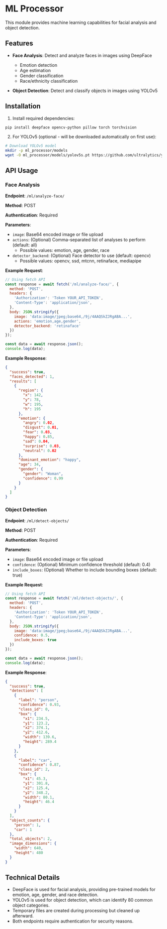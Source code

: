 # ML Processor

This module provides machine learning capabilities for facial analysis and object detection.

## Features

- **Face Analysis**: Detect and analyze faces in images using DeepFace
  - Emotion detection
  - Age estimation
  - Gender classification
  - Race/ethnicity classification
  
- **Object Detection**: Detect and classify objects in images using YOLOv5

## Installation

1. Install required dependencies:

```bash
pip install deepface opencv-python pillow torch torchvision
```

2. For YOLOv5 (optional - will be downloaded automatically on first use):

```bash
# Download YOLOv5 model
mkdir -p ml_processor/models
wget -O ml_processor/models/yolov5s.pt https://github.com/ultralytics/yolov5/releases/download/v6.1/yolov5s.pt
```

## API Usage

### Face Analysis

**Endpoint**: `/ml/analyze-face/`

**Method**: POST

**Authentication**: Required

**Parameters**:
- `image`: Base64 encoded image or file upload
- `actions`: (Optional) Comma-separated list of analyses to perform (default: all)
  - Possible values: emotion, age, gender, race
- `detector_backend`: (Optional) Face detector to use (default: opencv)
  - Possible values: opencv, ssd, mtcnn, retinaface, mediapipe

**Example Request**:
```javascript
// Using fetch API
const response = await fetch('/ml/analyze-face/', {
  method: 'POST',
  headers: {
    'Authorization': 'Token YOUR_API_TOKEN',
    'Content-Type': 'application/json',
  },
  body: JSON.stringify({
    image: 'data:image/jpeg;base64,/9j/4AAQSkZJRgABA...',
    actions: 'emotion,age,gender',
    detector_backend: 'retinaface'
  })
});

const data = await response.json();
console.log(data);
```

**Example Response**:
```json
{
  "success": true,
  "faces_detected": 1,
  "results": [
    {
      "region": {
        "x": 142,
        "y": 78,
        "w": 195,
        "h": 195
      },
      "emotion": {
        "angry": 0.02,
        "disgust": 0.01,
        "fear": 0.03,
        "happy": 0.85,
        "sad": 0.04,
        "surprise": 0.03,
        "neutral": 0.02
      },
      "dominant_emotion": "happy",
      "age": 34,
      "gender": {
        "gender": "Woman",
        "confidence": 0.99
      }
    }
  ]
}
```

### Object Detection

**Endpoint**: `/ml/detect-objects/`

**Method**: POST

**Authentication**: Required

**Parameters**:
- `image`: Base64 encoded image or file upload
- `confidence`: (Optional) Minimum confidence threshold (default: 0.4)
- `include_boxes`: (Optional) Whether to include bounding boxes (default: true)

**Example Request**:
```javascript
// Using fetch API
const response = await fetch('/ml/detect-objects/', {
  method: 'POST',
  headers: {
    'Authorization': 'Token YOUR_API_TOKEN',
    'Content-Type': 'application/json',
  },
  body: JSON.stringify({
    image: 'data:image/jpeg;base64,/9j/4AAQSkZJRgABA...',
    confidence: 0.5,
    include_boxes: true
  })
});

const data = await response.json();
console.log(data);
```

**Example Response**:
```json
{
  "success": true,
  "detections": [
    {
      "label": "person",
      "confidence": 0.93,
      "class_id": 0,
      "box": {
        "x1": 234.5,
        "y1": 123.2,
        "x2": 374.1,
        "y2": 412.6,
        "width": 139.6,
        "height": 289.4
      }
    },
    {
      "label": "car",
      "confidence": 0.87,
      "class_id": 2,
      "box": {
        "x1": 45.3,
        "y1": 301.8,
        "x2": 125.4,
        "y2": 348.2,
        "width": 80.1,
        "height": 46.4
      }
    }
  ],
  "object_counts": {
    "person": 1,
    "car": 1
  },
  "total_objects": 2,
  "image_dimensions": {
    "width": 640,
    "height": 480
  }
}
```

## Technical Details

- DeepFace is used for facial analysis, providing pre-trained models for emotion, age, gender, and race detection.
- YOLOv5 is used for object detection, which can identify 80 common object categories.
- Temporary files are created during processing but cleaned up afterward.
- Both endpoints require authentication for security reasons. 